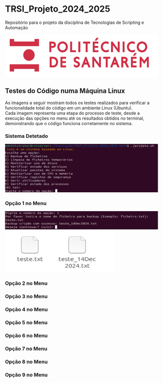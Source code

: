# TRSI_Projeto_2024_2025
Repositório para o projeto da disciplina de Tecnologias de Scripting e Automação

![alt text](Imagens-PNGs/image-removebg-preview.png)

## Testes do Código numa Máquina Linux

As imagens a seguir mostram todos os testes realizados para verificar a funcionalidade total do código em um ambiente Linux (Ubuntu). <br /> 
Cada imagem representa uma etapa do processo de teste, desde a execução das opções no menu até os resultados obtidos no terminal, demonstrando que o código funciona corretamente no sistema.

### Sistema Detetado
![alt text](Imagens-PNGs/Sistemalinuxdetetado.png)

### Opção 1 no Menu
![alt text](Imagens-PNGs/menuopcao1.png)
![alt text](Imagens-PNGs/opcao1resultado.png)
### Opção 2 no Menu


### Opção 3 no Menu


### Opção 4 no Menu


### Opção 5 no Menu


### Opção 6 no Menu


### Opção 7 no Menu


### Opção 8 no Menu


### Opção 9 no Menu
